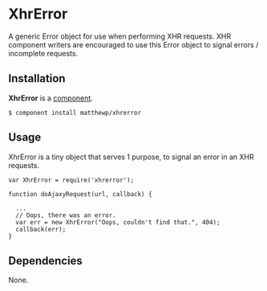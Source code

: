 # XhrError

A generic Error object for use when performing XHR requests. XHR component writers are encouraged to use this Error object to signal errors / incomplete requests.

## Installation

**XhrError** is a [component](https://github.com/component/component).

    $ component install matthewp/xhrerror

## Usage

XhrError is a tiny object that serves 1 purpose, to signal an error in an XHR requests.

    var XhrError = require('xhrerror');

    function doAjaxyRequest(url, callback) {

      ...
      // Oops, there was an error.
      var err = new XhrError("Oops, couldn't find that.", 404);
      callback(err);
    }

## Dependencies

None.